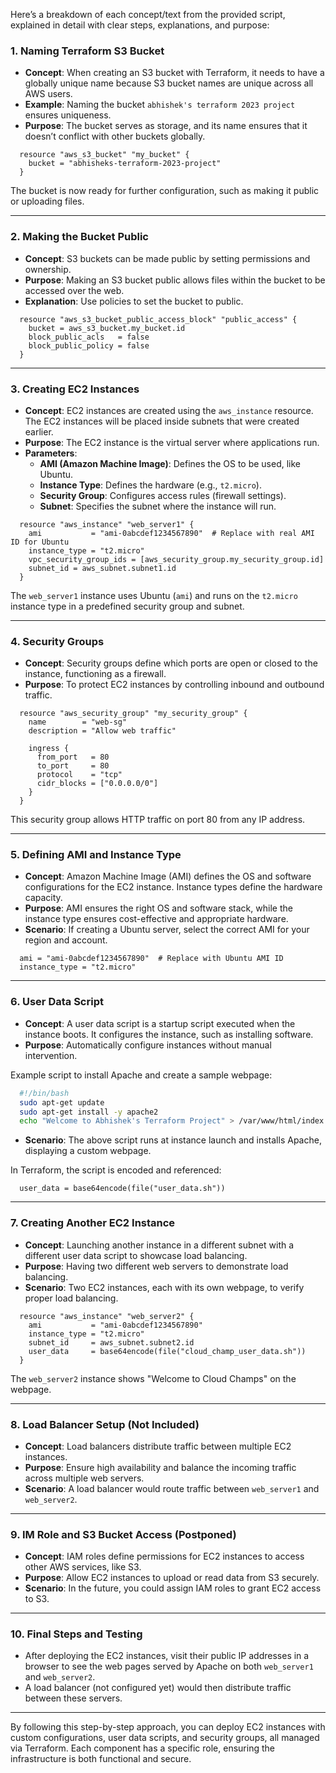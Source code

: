 Here’s a breakdown of each concept/text from the provided script, explained in detail with clear steps, explanations, and purpose:

### 1. **Naming Terraform S3 Bucket**
   - **Concept**: When creating an S3 bucket with Terraform, it needs to have a globally unique name because S3 bucket names are unique across all AWS users.
   - **Example**: Naming the bucket `abhishek's terraform 2023 project` ensures uniqueness.
   - **Purpose**: The bucket serves as storage, and its name ensures that it doesn’t conflict with other buckets globally.

 ```hcl
   resource "aws_s3_bucket" "my_bucket" {
     bucket = "abhisheks-terraform-2023-project"
   }
 ```

   The bucket is now ready for further configuration, such as making it public or uploading files.

---

### 2. **Making the Bucket Public**
   - **Concept**: S3 buckets can be made public by setting permissions and ownership.
   - **Purpose**: Making an S3 bucket public allows files within the bucket to be accessed over the web.
   - **Explanation**: Use policies to set the bucket to public.

 ```hcl
   resource "aws_s3_bucket_public_access_block" "public_access" {
     bucket = aws_s3_bucket.my_bucket.id
     block_public_acls   = false
     block_public_policy = false
   }
 ```

---

### 3. **Creating EC2 Instances**
   - **Concept**: EC2 instances are created using the `aws_instance` resource. The EC2 instances will be placed inside subnets that were created earlier.
   - **Purpose**: The EC2 instance is the virtual server where applications run.
   - **Parameters**:
     - **AMI (Amazon Machine Image)**: Defines the OS to be used, like Ubuntu.
     - **Instance Type**: Defines the hardware (e.g., `t2.micro`).
     - **Security Group**: Configures access rules (firewall settings).
     - **Subnet**: Specifies the subnet where the instance will run.

 ```hcl
   resource "aws_instance" "web_server1" {
     ami           = "ami-0abcdef1234567890"  # Replace with real AMI ID for Ubuntu
     instance_type = "t2.micro"
     vpc_security_group_ids = [aws_security_group.my_security_group.id]
     subnet_id = aws_subnet.subnet1.id
   }
 ```

   The `web_server1` instance uses Ubuntu (`ami`) and runs on the `t2.micro` instance type in a predefined security group and subnet.

---

### 4. **Security Groups**
   - **Concept**: Security groups define which ports are open or closed to the instance, functioning as a firewall.
   - **Purpose**: To protect EC2 instances by controlling inbound and outbound traffic.

 ```hcl
   resource "aws_security_group" "my_security_group" {
     name        = "web-sg"
     description = "Allow web traffic"
     
     ingress {
       from_port   = 80
       to_port     = 80
       protocol    = "tcp"
       cidr_blocks = ["0.0.0.0/0"]
     }
   }
 ```

   This security group allows HTTP traffic on port 80 from any IP address.

---

### 5. **Defining AMI and Instance Type**
   - **Concept**: Amazon Machine Image (AMI) defines the OS and software configurations for the EC2 instance. Instance types define the hardware capacity.
   - **Purpose**: AMI ensures the right OS and software stack, while the instance type ensures cost-effective and appropriate hardware.
   - **Scenario**: If creating a Ubuntu server, select the correct AMI for your region and account.

 ```hcl
   ami = "ami-0abcdef1234567890"  # Replace with Ubuntu AMI ID
   instance_type = "t2.micro"
 ```

---

### 6. **User Data Script**
   - **Concept**: A user data script is a startup script executed when the instance boots. It configures the instance, such as installing software.
   - **Purpose**: Automatically configure instances without manual intervention.

   Example script to install Apache and create a sample webpage:

 ```bash
   #!/bin/bash
   sudo apt-get update
   sudo apt-get install -y apache2
   echo "Welcome to Abhishek's Terraform Project" > /var/www/html/index.html
 ```

   - **Scenario**: The above script runs at instance launch and installs Apache, displaying a custom webpage.

   In Terraform, the script is encoded and referenced:

 ```hcl
   user_data = base64encode(file("user_data.sh"))
 ```

---

### 7. **Creating Another EC2 Instance**
   - **Concept**: Launching another instance in a different subnet with a different user data script to showcase load balancing.
   - **Purpose**: Having two different web servers to demonstrate load balancing.
   - **Scenario**: Two EC2 instances, each with its own webpage, to verify proper load balancing.

 ```hcl
   resource "aws_instance" "web_server2" {
     ami           = "ami-0abcdef1234567890"
     instance_type = "t2.micro"
     subnet_id     = aws_subnet.subnet2.id
     user_data     = base64encode(file("cloud_champ_user_data.sh"))
   }
 ```

   The `web_server2` instance shows "Welcome to Cloud Champs" on the webpage.

---

### 8. **Load Balancer Setup (Not Included)**
   - **Concept**: Load balancers distribute traffic between multiple EC2 instances.
   - **Purpose**: Ensure high availability and balance the incoming traffic across multiple web servers.
   - **Scenario**: A load balancer would route traffic between `web_server1` and `web_server2`.

---

### 9. **IM Role and S3 Bucket Access (Postponed)**
   - **Concept**: IAM roles define permissions for EC2 instances to access other AWS services, like S3.
   - **Purpose**: Allow EC2 instances to upload or read data from S3 securely.
   - **Scenario**: In the future, you could assign IAM roles to grant EC2 access to S3.

---

### 10. **Final Steps and Testing**
   - After deploying the EC2 instances, visit their public IP addresses in a browser to see the web pages served by Apache on both `web_server1` and `web_server2`.
   - A load balancer (not configured yet) would then distribute traffic between these servers.

---

By following this step-by-step approach, you can deploy EC2 instances with custom configurations, user data scripts, and security groups, all managed via Terraform. Each component has a specific role, ensuring the infrastructure is both functional and secure.